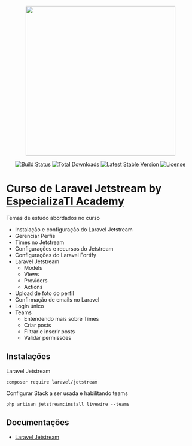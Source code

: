 <p align="center"><a href="https://laravel.com" target="_blank"><img src="https://raw.githubusercontent.com/laravel/art/master/logo-lockup/5%20SVG/2%20CMYK/1%20Full%20Color/laravel-logolockup-cmyk-red.svg" width="400"></a></p>

<p align="center">
<a href="https://travis-ci.org/laravel/framework"><img src="https://travis-ci.org/laravel/framework.svg" alt="Build Status"></a>
<a href="https://packagist.org/packages/laravel/framework"><img src="https://img.shields.io/packagist/dt/laravel/framework" alt="Total Downloads"></a>
<a href="https://packagist.org/packages/laravel/framework"><img src="https://img.shields.io/packagist/v/laravel/framework" alt="Latest Stable Version"></a>
<a href="https://packagist.org/packages/laravel/framework"><img src="https://img.shields.io/packagist/l/laravel/framework" alt="License"></a>
</p>

# Curso de Laravel Jetstream by [EspecializaTI Academy](https://academy.especializati.com/)

Temas de estudo abordados no curso
- Instalação e configuração do Laravel Jetstream
- Gerenciar Perfis
- Times no Jetstream
- Configurações e recursos do Jetstream
- Configurações do Laravel Fortify
- Laravel Jetstream
    - Models
    - Views
    - Providers
    - Actions
- Upload de foto do perfil
- Confirmação de emails no Laravel
- Login único
- Teams
    - Entendendo mais sobre Times
    - Criar posts
    - Filtrar e inserir posts
    - Validar permissões

## Instalações
Laravel Jetstream
```
composer require laravel/jetstream
```

Configurar Stack a ser usada e habilitando teams
```
php artisan jetstream:install livewire --teams
```

## Documentações
- [Laravel Jetstream](https://jetstream.laravel.com/2.x/introduction.html)
